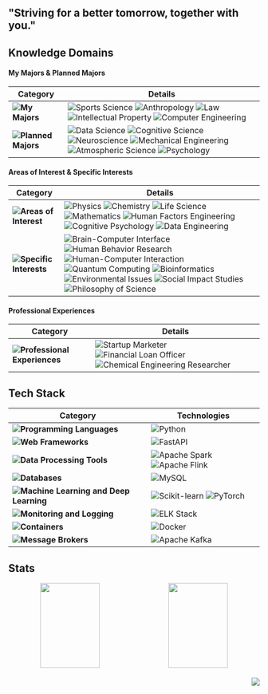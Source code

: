 ## "Striving for a better tomorrow, together with you."


## Knowledge Domains

#### My Majors & Planned Majors

| **Category** | **Details** |
|--------------|-------------|
| **![My Majors](https://img.shields.io/badge/My%20Majors-EAF4FB?style=flat-square)** | ![Sports Science](https://img.shields.io/badge/Sports%20Science-A8E1DB?style=flat-square) ![Anthropology](https://img.shields.io/badge/Anthropology-A8E1DB?style=flat-square) ![Law](https://img.shields.io/badge/Law-A8E1DB?style=flat-square) ![Intellectual Property](https://img.shields.io/badge/Intellectual%20Property-A8E1DB?style=flat-square) ![Computer Engineering](https://img.shields.io/badge/Computer%20Engineering-C1B3F2?style=flat-square) |
| **![Planned Majors](https://img.shields.io/badge/Planned%20Majors-EAF4FB?style=flat-square)** | ![Data Science](https://img.shields.io/badge/Data%20Science-FFCBDF?style=flat-square) ![Cognitive Science](https://img.shields.io/badge/Cognitive%20Science-C1B3F2?style=flat-square) ![Neuroscience](https://img.shields.io/badge/Neuroscience-C1B3F2?style=flat-square) ![Mechanical Engineering](https://img.shields.io/badge/Mechanical%20Engineering-FFCBDF?style=flat-square) ![Atmospheric Science](https://img.shields.io/badge/Atmospheric%20Science-FFCBDF?style=flat-square) ![Psychology](https://img.shields.io/badge/Psychology-FFCBDF?style=flat-square) |

#### Areas of Interest & Specific Interests

| **Category** | **Details** |
|--------------|-------------|
| **![Areas of Interest](https://img.shields.io/badge/Areas%20of%20Interest-EAF4FB?style=flat-square)** | ![Physics](https://img.shields.io/badge/Physics-A8E1DB?style=flat-square) ![Chemistry](https://img.shields.io/badge/Chemistry-A8E1DB?style=flat-square) ![Life Science](https://img.shields.io/badge/Life%20Science-A8E1DB?style=flat-square) ![Mathematics](https://img.shields.io/badge/Mathematics-A8E1DB?style=flat-square) ![Human Factors Engineering](https://img.shields.io/badge/Human%20Factors%20Engineering-C1B3F2?style=flat-square) ![Cognitive Psychology](https://img.shields.io/badge/Cognitive%20Psychology-C1B3F2?style=flat-square) ![Data Engineering](https://img.shields.io/badge/Data%20Engineering-EAF4FB?style=flat-square) |
| **![Specific Interests](https://img.shields.io/badge/Specific%20Interests-EAF4FB?style=flat-square)** | ![Brain-Computer Interface](https://img.shields.io/badge/Brain--Computer%20Interface-A8E1DB?style=flat-square) ![Human Behavior Research](https://img.shields.io/badge/Human%20Behavior%20Research-C1B3F2?style=flat-square) ![Human-Computer Interaction](https://img.shields.io/badge/Human--Computer%20Interaction-C1B3F2?style=flat-square) ![Quantum Computing](https://img.shields.io/badge/Quantum%20Computing-FFCBDF?style=flat-square) ![Bioinformatics](https://img.shields.io/badge/Bioinformatics-FFCBDF?style=flat-square) ![Environmental Issues](https://img.shields.io/badge/Environmental%20Issues-EAF4FB?style=flat-square) ![Social Impact Studies](https://img.shields.io/badge/Social%20Impact%20Studies-EAF4FB?style=flat-square) ![Philosophy of Science](https://img.shields.io/badge/Philosophy%20of%20Science-EAF4FB?style=flat-square) |

#### Professional Experiences

| **Category** | **Details** |
|--------------|-------------|
| **![Professional Experiences](https://img.shields.io/badge/Professional%20Experiences-EAF4FB?style=flat-square)** | ![Startup Marketer](https://img.shields.io/badge/Startup%20Marketer-A8E1DB?style=flat-square) ![Financial Loan Officer](https://img.shields.io/badge/Financial%20Loan%20Officer-A8E1DB?style=flat-square) ![Chemical Engineering Researcher](https://img.shields.io/badge/Chemical%20Engineering%20Researcher-A8E1DB?style=flat-square) |

## Tech Stack

| **Category** | **Technologies** |
|--------------|-------------------|
| **![Programming Languages](https://img.shields.io/badge/Programming%20Languages-EAF4FB?style=flat-square)** | ![Python](https://img.shields.io/badge/Python-A8E1DB?style=flat-square&logo=Python&logoColor=EAF4FB)  |
| **![Web Frameworks](https://img.shields.io/badge/Web%20Frameworks-EAF4FB?style=flat-square)** | ![FastAPI](https://img.shields.io/badge/FastAPI-C1B3F2?style=flat-square&logo=FastAPI&logoColor=EAF4FB) |
| **![Data Processing Tools](https://img.shields.io/badge/Data%20Processing%20Tools-EAF4FB?style=flat-square)** | ![Apache Spark](https://img.shields.io/badge/Apache%20Spark-A8E1DB?style=flat-square&logo=Apache-Spark&logoColor=EAF4FB) ![Apache Flink](https://img.shields.io/badge/Apache%20Flink-A8E1DB?style=flat-square&logo=Apache-Flink&logoColor=EAF4FB) |
| **![Databases](https://img.shields.io/badge/Databases-EAF4FB?style=flat-square)** | ![MySQL](https://img.shields.io/badge/MySQL-A8E1DB?style=flat-square&logo=MySQL&logoColor=EAF4FB) |
| **![Machine Learning and Deep Learning](https://img.shields.io/badge/Machine%20Learning%20and%20Deep%20Learning-EAF4FB?style=flat-square)** | ![Scikit-learn](https://img.shields.io/badge/Scikit--learn-FFCBDF?style=flat-square&logo=scikit-learn&logoColor=EAF4FB) ![PyTorch](https://img.shields.io/badge/PyTorch-C1B3F2?style=flat-square&logo=PyTorch&logoColor=EAF4FB) |
| **![Monitoring and Logging](https://img.shields.io/badge/Monitoring%20and%20Logging-EAF4FB?style=flat-square)** | ![ELK Stack](https://img.shields.io/badge/ELK%20Stack-A8E1DB?style=flat-square&logo=Elastic-Stack&logoColor=EAF4FB) |
| **![Containers](https://img.shields.io/badge/Containers%20and%20Orchestration-EAF4FB?style=flat-square)** | ![Docker](https://img.shields.io/badge/Docker-A8E1DB?style=flat-square&logo=Docker&logoColor=EAF4FB) |
| **![Message Brokers](https://img.shields.io/badge/Message%20Brokers-EAF4FB?style=flat-square)** | ![Apache Kafka](https://img.shields.io/badge/Apache%20Kafka-FFCBDF?style=flat-square&logo=Apache-Kafka&logoColor=EAF4FB) |



## Stats
<div align="center">
  <div style="display: flex; justify-content: space-between; width: 100%; max-width: 1000px; align-items: center;">
    <img src="https://github-readme-stats.vercel.app/api?username=allenkang92&show_icons=true&theme=buefy" style="flex: 1; width: 48%; height: 170px; object-fit: cover; margin-right: 10px;">
    <img src="https://github-readme-stats.vercel.app/api/top-langs/?username=allenkang92&layout=compact&theme=buefy" style="flex: 1; width: 48%; height: 170px; object-fit: cover;">
  </div>

  <div align="right" style="margin-top: 20px;">
    <img src="https://hits.seeyoufarm.com/api/count/incr/badge.svg?url=https%3A%2F%2Fgithub.com%2Fallenkang92%2Fkaggle-badge&count_bg=%23A8E1DB&title_bg=%23555555&icon=&icon_color=%23A8E1DB&title=hits&edge_flat=false">
  </div>
</div>

